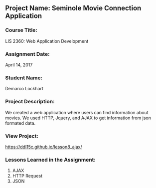 ## Project Name:  Seminole Movie Connection Application

### Course Title:
LIS 2360:  Web Application Development

### Assignment Date:  
April 14, 2017

### Student Name:  
Demarco Lockhart

### Project Description:
We created a web application where users can find information about movies. We used HTTP, Jquery, and AJAX to get information from json formated data.

### View Project:
https://ddl15c.github.io/lesson8_ajax/

### Lessons Learned in the Assignment:
1. AJAX
2. HTTP Request
3. JSON
